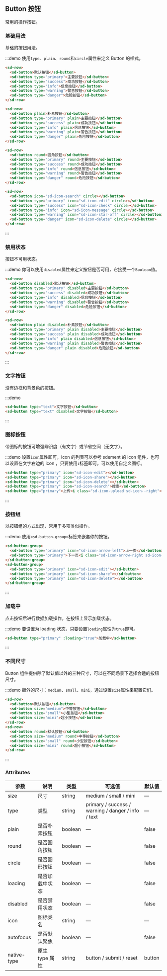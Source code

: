 ## Button 按钮
常用的操作按钮。

### 基础用法

基础的按钮用法。

:::demo 使用`type`、`plain`、`round`和`circle`属性来定义 Button 的样式。

```html
<sd-row>
  <sd-button>默认按钮</sd-button>
  <sd-button type="primary">主要按钮</sd-button>
  <sd-button type="success">成功按钮</sd-button>
  <sd-button type="info">信息按钮</sd-button>
  <sd-button type="warning">警告按钮</sd-button>
  <sd-button type="danger">危险按钮</sd-button>
</sd-row>

<sd-row>
  <sd-button plain>朴素按钮</sd-button>
  <sd-button type="primary" plain>主要按钮</sd-button>
  <sd-button type="success" plain>成功按钮</sd-button>
  <sd-button type="info" plain>信息按钮</sd-button>
  <sd-button type="warning" plain>警告按钮</sd-button>
  <sd-button type="danger" plain>危险按钮</sd-button>
</sd-row>

<sd-row>
  <sd-button round>圆角按钮</sd-button>
  <sd-button type="primary" round>主要按钮</sd-button>
  <sd-button type="success" round>成功按钮</sd-button>
  <sd-button type="info" round>信息按钮</sd-button>
  <sd-button type="warning" round>警告按钮</sd-button>
  <sd-button type="danger" round>危险按钮</sd-button>
</sd-row>

<sd-row>
  <sd-button icon="sd-icon-search" circle></sd-button>
  <sd-button type="primary" icon="sd-icon-edit" circle></sd-button>
  <sd-button type="success" icon="sd-icon-check" circle></sd-button>
  <sd-button type="info" icon="sd-icon-message" circle></sd-button>
  <sd-button type="warning" icon="sd-icon-star-off" circle></sd-button>
  <sd-button type="danger" icon="sd-icon-delete" circle></sd-button>
</sd-row>
```
:::

### 禁用状态

按钮不可用状态。

:::demo 你可以使用`disabled`属性来定义按钮是否可用，它接受一个`Boolean`值。

```html
<sd-row>
  <sd-button disabled>默认按钮</sd-button>
  <sd-button type="primary" disabled>主要按钮</sd-button>
  <sd-button type="success" disabled>成功按钮</sd-button>
  <sd-button type="info" disabled>信息按钮</sd-button>
  <sd-button type="warning" disabled>警告按钮</sd-button>
  <sd-button type="danger" disabled>危险按钮</sd-button>
</sd-row>

<sd-row>
  <sd-button plain disabled>朴素按钮</sd-button>
  <sd-button type="primary" plain disabled>主要按钮</sd-button>
  <sd-button type="success" plain disabled>成功按钮</sd-button>
  <sd-button type="info" plain disabled>信息按钮</sd-button>
  <sd-button type="warning" plain disabled>警告按钮</sd-button>
  <sd-button type="danger" plain disabled>危险按钮</sd-button>
</sd-row>
```
:::

### 文字按钮

没有边框和背景色的按钮。

:::demo
```html
<sd-button type="text">文字按钮</sd-button>
<sd-button type="text" disabled>文字按钮</sd-button>
```
:::

### 图标按钮

带图标的按钮可增强辨识度（有文字）或节省空间（无文字）。

:::demo 设置`icon`属性即可，icon 的列表可以参考 sdement 的 icon 组件，也可以设置在文字右边的 icon ，只要使用`i`标签即可，可以使用自定义图标。

```html
<sd-button type="primary" icon="sd-icon-edit"></sd-button>
<sd-button type="primary" icon="sd-icon-share"></sd-button>
<sd-button type="primary" icon="sd-icon-delete"></sd-button>
<sd-button type="primary" icon="sd-icon-search">搜索</sd-button>
<sd-button type="primary">上传<i class="sd-icon-upload sd-icon--right"></i></sd-button>
```
:::

### 按钮组

以按钮组的方式出现，常用于多项类似操作。

:::demo 使用`<sd-button-group>`标签来嵌套你的按钮。

```html
<sd-button-group>
  <sd-button type="primary" icon="sd-icon-arrow-left">上一页</sd-button>
  <sd-button type="primary">下一页<i class="sd-icon-arrow-right sd-icon--right"></i></sd-button>
</sd-button-group>
<sd-button-group>
  <sd-button type="primary" icon="sd-icon-edit"></sd-button>
  <sd-button type="primary" icon="sd-icon-share"></sd-button>
  <sd-button type="primary" icon="sd-icon-delete"></sd-button>
</sd-button-group>
```
:::

### 加载中

点击按钮后进行数据加载操作，在按钮上显示加载状态。

:::demo 要设置为 loading 状态，只要设置`loading`属性为`true`即可。

```html
<sd-button type="primary" :loading="true">加载中</sd-button>
```
:::

### 不同尺寸

Button 组件提供除了默认值以外的三种尺寸，可以在不同场景下选择合适的按钮尺寸。

:::demo 额外的尺寸：`medium`、`small`、`mini`，通过设置`size`属性来配置它们。

```html
<sd-row>
  <sd-button>默认按钮</sd-button>
  <sd-button size="medium">中等按钮</sd-button>
  <sd-button size="small">小型按钮</sd-button>
  <sd-button size="mini">超小按钮</sd-button>
</sd-row>
<sd-row>
  <sd-button round>默认按钮</sd-button>
  <sd-button size="medium" round>中等按钮</sd-button>
  <sd-button size="small" round>小型按钮</sd-button>
  <sd-button size="mini" round>超小按钮</sd-button>
</sd-row>
```
:::

### Attributes
| 参数      | 说明    | 类型      | 可选值       | 默认值   |
|---------- |-------- |---------- |-------------  |-------- |
| size     | 尺寸   | string  |   medium / small / mini            |    —     |
| type     | 类型   | string    |   primary / success / warning / danger / info / text |     —    |
| plain     | 是否朴素按钮   | boolean    | — | false   |
| round     | 是否圆角按钮   | boolean    | — | false   |
| circle     | 是否圆形按钮   | boolean    | — | false   |
| loading     | 是否加载中状态   | boolean    | — | false   |
| disabled  | 是否禁用状态    | boolean   | —   | false   |
| icon  | 图标类名 | string   |  —  |  —  |
| autofocus  | 是否默认聚焦 | boolean   |  —  |  false  |
| native-type | 原生 type 属性 | string | button / submit / reset | button |
